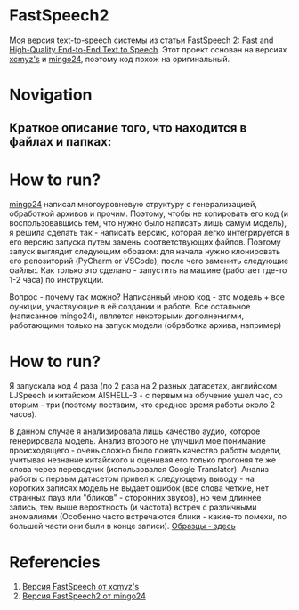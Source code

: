 # FastSpeech2
Моя версия text-to-speech системы из статьи [FastSpeech 2: Fast and High-Quality End-to-End Text to Speech](https://github.com/xcmyz/FastSpeech). Этот проект основан на версиях [xcmyz's](https://github.com/xcmyz/FastSpeech) и [mingo24](https://github.com/ming024/FastSpeech2/tree/d4e79eb52e8b01d24703b2dfc0385544092958f3), поэтому код похож на оригинальный.

# Novigation
Краткое описание того, что находится в файлах и папках:
- 


# How to run?

[mingo24](https://github.com/ming024/FastSpeech2/tree/d4e79eb52e8b01d24703b2dfc0385544092958f3) написал многоуровневую структуру с генерализацией, обработкой архивов и прочим. Поэтому, чтобы не копировать его код (и воспользовавшись тем, что нужно было написать лишь самум модель), я решила сделать так - написать версию, которая легко интегрируется в его версию запуска путем замены соответствующих файлов. Поэтому запуск выглядит следующим образом: для начала нужно клонировать его репозиторий (PyCharm or VSCode), после чего заменить следующие файлы:. Как только это сделано - запустить на машине (работает где-то 1-2 часа) по инструкции.

Вопрос - почему так можно?
Написанный мною код - это модель + все функции, участвующие в её создании и работе. Все остальное (написанное mingo24), является некоторыми дополнениями, работающими только на запуск модели (обработка архива, например)

# How to run?
Я запускала код 4 раза (по 2 раза на 2 разных датасетах, английском LJSpeech и китайском AISHELL-3 - с первым на обучение ушел час, со вторым - три (поэтому поставим, что среднее время работы около 2 часов). 

В данном случае я анализировала лишь качество аудио, которое генерировала модель. Анализ второго не улучшил мое понимание происходящего - очень сложно было понять качество работы модели, учитывая незнание китайского и оценивая его только прогоняя те же слова через переводчик (использовался Google Translator). Анализ работы с первым датасетом привел к следующему выводу - на коротких записях модель не выдает ошибок (все слова четкие, нет странных пауз или "бликов" - сторонних звуков), но чем длиннее запись, тем выше вероятность (и частота) встреч с различными аномалиями (Особенно часто встречаются блики - какие-то помехи, по большей части они были в конце записи). [Образцы - здесь](https://drive.google.com/drive/u/0/folders/1hRo3W0j7qF-Zjk0uzK7rv1fac9ysqplQ)



# Referencies
1) [Версия FastSpeech от xcmyz's](https://github.com/xcmyz/FastSpeech)
2) [Версия FastSpeech2 от mingo24](https://github.com/ming024/FastSpeech2/tree/d4e79eb52e8b01d24703b2dfc0385544092958f3)
